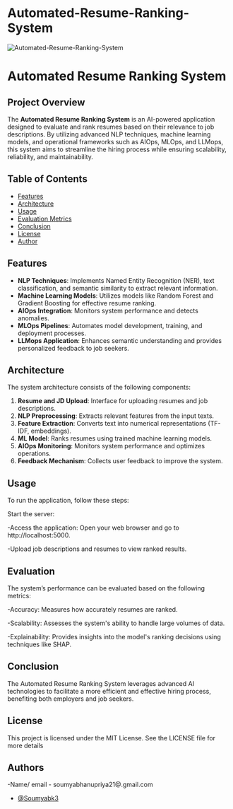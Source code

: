 # Automated-Resume-Ranking-System

![ Automated-Resume-Ranking-System](https://github.com/Soumyabk3/Automated-Resume-Ranking-System/blob/main/Your%20paragraph%20text.png)

# Automated Resume Ranking System

## Project Overview
The **Automated Resume Ranking System** is an AI-powered application designed to evaluate and rank resumes based on their relevance to job descriptions. By utilizing advanced NLP techniques, machine learning models, and operational frameworks such as AIOps, MLOps, and LLMops, this system aims to streamline the hiring process while ensuring scalability, reliability, and maintainability.

## Table of Contents
- [Features](#features)
- [Architecture](#architecture)
- [Usage](#usage)
- [Evaluation Metrics](#evaluation-metrics)
- [Conclusion](#conclusion)
- [License](#license)
- [Author](#author)

## Features
- **NLP Techniques**: Implements Named Entity Recognition (NER), text classification, and semantic similarity to extract relevant information.
- **Machine Learning Models**: Utilizes models like Random Forest and Gradient Boosting for effective resume ranking.
- **AIOps Integration**: Monitors system performance and detects anomalies.
- **MLOps Pipelines**: Automates model development, training, and deployment processes.
- **LLMops Application**: Enhances semantic understanding and provides personalized feedback to job seekers.

## Architecture
The system architecture consists of the following components:
1. **Resume and JD Upload**: Interface for uploading resumes and job descriptions.
2. **NLP Preprocessing**: Extracts relevant features from the input texts.
3. **Feature Extraction**: Converts text into numerical representations (TF-IDF, embeddings).
4. **ML Model**: Ranks resumes using trained machine learning models.
5. **AIOps Monitoring**: Monitors system performance and optimizes operations.
6. **Feedback Mechanism**: Collects user feedback to improve the system.

## Usage
To run the application, follow these steps:

Start the server:

-Access the application: Open your web browser and go to http://localhost:5000.

-Upload job descriptions and resumes to view ranked results.

## Evaluation
The system’s performance can be evaluated based on the following metrics:

-Accuracy: Measures how accurately resumes are ranked.

-Scalability: Assesses the system's ability to handle large volumes of data.

-Explainability: Provides insights into the model's ranking decisions using techniques like SHAP.



## Conclusion
The Automated Resume Ranking System leverages advanced AI technologies to facilitate a more efficient and effective hiring process, benefiting both employers and job seekers.


## License
This project is licensed under the MIT License. See the LICENSE file for more details


## Authors
-Name/ email - soumyabhanupriya21@.gmail.com
- [@Soumyabk3](https://github.com/Soumyabk3)

